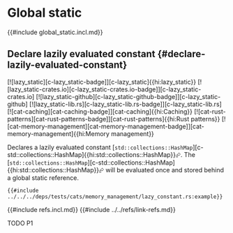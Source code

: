 # Global static

{{#include global_static.incl.md}}

## Declare lazily evaluated constant {#declare-lazily-evaluated-constant}

[![lazy_static][c-lazy_static-badge]][c-lazy_static]{{hi:lazy_static}}
[![lazy_static-crates.io][c-lazy_static-crates.io-badge]][c-lazy_static-crates.io]
[![lazy_static-github][c-lazy_static-github-badge]][c-lazy_static-github]
[![lazy_static-lib.rs][c-lazy_static-lib.rs-badge]][c-lazy_static-lib.rs]
[![cat-caching][cat-caching-badge]][cat-caching]{{hi:Caching}}
[![cat-rust-patterns][cat-rust-patterns-badge]][cat-rust-patterns]{{hi:Rust patterns}}
[![cat-memory-management][cat-memory-management-badge]][cat-memory-management]{{hi:Memory management}}

Declares a lazily evaluated constant [`std::collections::HashMap`][c-std::collections::HashMap]{{hi:std::collections::HashMap}}⮳. The [`std::collections::HashMap`][c-std::collections::HashMap]{{hi:std::collections::HashMap}}⮳ will be evaluated once and stored behind a global static reference.

```rust,editable
{{#include ../../../deps/tests/cats/memory_management/lazy_constant.rs:example}}
```

{{#include refs.incl.md}}
{{#include ../../refs/link-refs.md}}

<div class="hidden">
TODO P1
</div>
